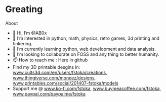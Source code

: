 # Greating
About
- 👋 Hi, I’m @AB0x
- 👀 I’m interested in python, math, physics, retro games, 3d printing and tinkering.
- 🌱 I’m currently learning python, web development and data analysis.
- 💞️ I’m looking to collaborate on FOSS and any thing to better humanity.
- 📫 How to reach me : Here in github 
- Find my 3D printable desgins in: www.cults3d.com/en/users/fstoka/creations, www.thingiverse.com/moneez/designs,     www.printables.com/social/201407-fstoka/models
- Support me @ www.ko-fi.com/fstoka, www.buymeacoffee.com/fstoka, www.paypal.com/paypalme/fstoka

<!---
AlphaPrime9000/AlphaPrime9000 is a ✨ special ✨ repository because its `README.md` (this file) appears on your GitHub profile.
You can click the Preview link to take a look at your changes.
--->
